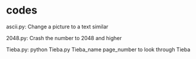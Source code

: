 # codes
ascii.py:
Change a picture to a text similar

2048.py:
Crash the number to 2048 and higher

Tieba.py:
python Tieba.py Tieba_name page_number
to look through Tieba

